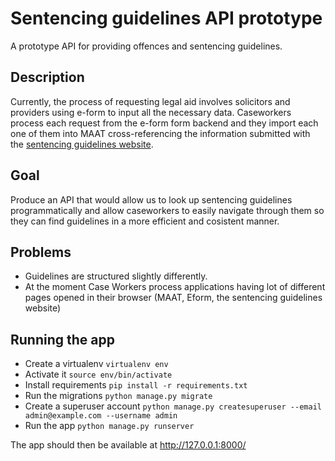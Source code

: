 # Sentencing guidelines API prototype

A prototype API for providing offences and sentencing guidelines.

## Description

Currently, the process of requesting legal aid involves solicitors and providers using e-form to input all the necessary data. Caseworkers process each request from the e-form form backend and they import each one of them into MAAT cross-referencing the information submitted with the [sentencing guidelines website](https://www.sentencingcouncil.org.uk/offences/). 

## Goal

Produce an API that would allow us to look up sentencing guidelines programmatically and allow caseworkers to easily navigate through them so they can find guidelines in a more efficient and cosistent manner.

## Problems
- Guidelines are structured slightly differently.
- At the moment Case Workers process applications having lot of different pages opened in their browser (MAAT, Eform, the sentencing guidelines website)

## Running the app

- Create a virtualenv `virtualenv env`
- Activate it `source env/bin/activate`
- Install requirements `pip install -r requirements.txt`
- Run the migrations `python manage.py migrate`
- Create a superuser account `python manage.py createsuperuser --email admin@example.com --username admin`
- Run the app `python manage.py runserver`

The app should then be available at http://127.0.0.1:8000/